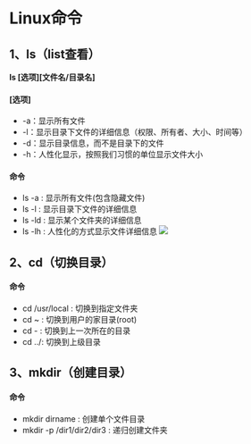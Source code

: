 # Linux命令
## 1、ls（list查看）
**ls [选项][文件名/目录名]**
#### [选项]
* -a：显示所有文件
* -l：显示目录下文件的详细信息（权限、所有者、大小、时间等）
* -d：显示目录信息，而不是目录下的文件
* -h：人性化显示，按照我们习惯的单位显示文件大小
#### 命令
* ls -a : 显示所有文件(包含隐藏文件)
* ls -l : 显示目录下文件的详细信息
* ls -ld : 显示某个文件夹的详细信息
* ls -lh : 人性化的方式显示文件详细信息
![](https://github.com/daacheng/PythonBasic/blob/master/pic/linux/linuxcmd_ls.png)
## 2、cd（切换目录）
#### 命令
* cd /usr/local : 切换到指定文件夹
* cd ~ : 切换到用户的家目录(root)
* cd - : 切换到上一次所在的目录
* cd ../: 切换到上级目录
## 3、mkdir（创建目录）
#### 命令
* mkdir dirname : 创建单个文件目录
* mkdir -p /dir1/dir2/dir3 : 递归创建文件夹
